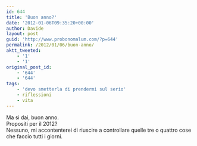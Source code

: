 ```yaml
---
id: 644
title: 'Buon anno?'
date: '2012-01-06T09:35:20+00:00'
author: Davide
layout: post
guid: 'http://www.probonomalum.com/?p=644'
permalink: /2012/01/06/buon-anno/
aktt_tweeted:
    - '1'
    - '1'
original_post_id:
    - '644'
    - '644'
tags:
    - 'devo smetterla di prendermi sul serio'
    - riflessioni
    - vita
---
```


Ma si dai, buon anno.  
Propositi per il 2012?  
Nessuno, mi accontenterei di riuscire a controllare quelle tre o quattro cose che faccio tutti i giorni.